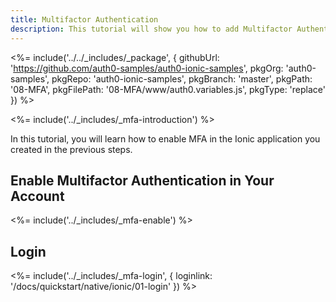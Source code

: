```yaml
---
title: Multifactor Authentication
description: This tutorial will show you how to add Multifactor Authentication to your Ionic app with auth0.
---
```


<%= include('../../_includes/_package', {
  githubUrl: 'https://github.com/auth0-samples/auth0-ionic-samples',
  pkgOrg: 'auth0-samples',
  pkgRepo: 'auth0-ionic-samples',
  pkgBranch: 'master',
  pkgPath: '08-MFA',
  pkgFilePath: '08-MFA/www/auth0.variables.js',
  pkgType: 'replace'
}) %>

<%= include('../_includes/_mfa-introduction') %>

In this tutorial, you will learn how to enable MFA in the Ionic application you created in the previous steps.

## Enable Multifactor Authentication in Your Account

<%= include('../_includes/_mfa-enable') %>

## Login

<%= include('../_includes/_mfa-login', { loginlink: '/docs/quickstart/native/ionic/01-login' }) %>
